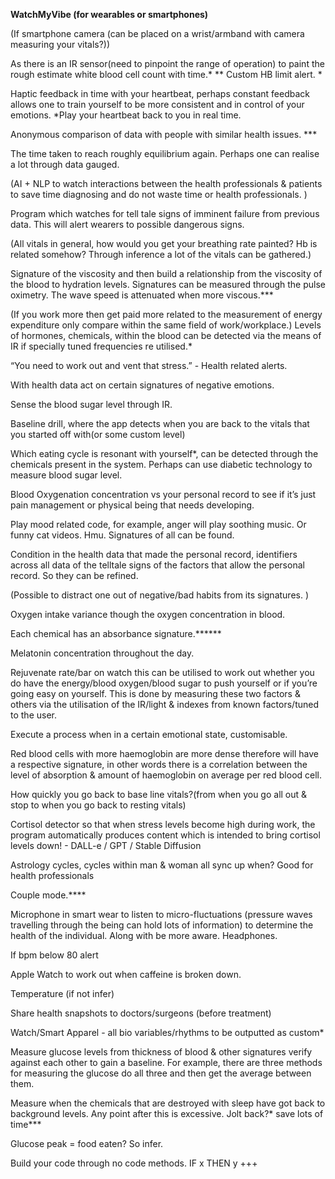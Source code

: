 **WatchMyVibe (for wearables or smartphones)**

(If smartphone camera (can be placed on a wrist/armband with camera measuring your vitals?))

As there is an IR sensor(need to pinpoint the range of operation) to paint the rough estimate white blood cell count with time.* **
Custom HB limit alert. *

Haptic feedback in time with your heartbeat, perhaps constant feedback allows one to train yourself to be more consistent and in control of your emotions. *Play your heartbeat back to you in real time. 

Anonymous comparison of data with people with similar health issues. ***

The time taken to reach roughly equilibrium again. Perhaps one can realise a lot through data gauged. 

(AI + NLP to watch interactions between the health professionals & patients to save time diagnosing and do not waste time or health professionals. )

Program which watches for tell tale signs of imminent failure from previous data. This will alert wearers to possible dangerous signs.

(All vitals in general, how would you get your breathing rate painted? Hb is related somehow? Through inference a lot of the vitals can be gathered.)

Signature of the viscosity and then build a relationship from the viscosity of the blood to hydration levels. Signatures can be measured through the pulse oximetry. The wave speed is attenuated when more viscous.***

(If you work more then get paid more related to the measurement of energy expenditure only compare within the same field of work/workplace.)
Levels of hormones, chemicals,  within the blood can be detected via the means of IR if specially tuned frequencies re utilised.*

“You need to work out and vent that stress.” - Health related alerts.

With health data act on certain signatures of negative emotions. 

Sense the blood sugar level through IR. 

Baseline drill, where the app detects when you are back to the vitals that you started off with(or some custom level)

Which eating cycle is resonant with yourself*, can be detected through the chemicals present in the system. Perhaps can use diabetic technology to measure blood sugar level. 

Blood Oxygenation concentration vs your personal record to see if it’s just pain management or physical being that needs developing. 

Play mood related code, for example, anger will play soothing music. Or funny cat videos. Hmu. Signatures of all can be found.

Condition in the health data that made the personal record, identifiers across all data of the telltale signs of the factors that allow the personal record. So they can be refined.

(Possible to distract one out of negative/bad habits from its signatures. )

Oxygen intake variance though the oxygen concentration in blood.

Each chemical has an absorbance signature.******

Melatonin concentration throughout the day. 

Rejuvenate rate/bar on watch this can be utilised to work out whether you do have the energy/blood oxygen/blood sugar to push yourself or if you’re going easy on yourself. This is done by measuring these two factors & others via the utilisation of the IR/light & indexes from known factors/tuned to the user. 

Execute a process when in a certain emotional state, customisable. 

Red blood cells with more haemoglobin are more dense therefore will have a respective signature, in other words there is a correlation between the level of absorption & amount of haemoglobin on average per red blood cell.

How quickly you go back to base line vitals?(from when you go all out & stop to when you go back to resting vitals)

Cortisol detector so that when stress levels become high during work, the program automatically produces content which is intended to bring cortisol levels down! - DALL-e / GPT / Stable Diffusion 

Astrology cycles, cycles within man & woman all sync up when? Good for health professionals

Couple mode.****

Microphone in smart wear to listen to micro-fluctuations (pressure waves travelling through the being can hold lots of information) to determine the health of the individual. Along with be more aware. Headphones. 

If bpm below 80 alert 

Apple Watch to work out when caffeine is broken down. 

Temperature (if not infer)

Share health snapshots to doctors/surgeons (before treatment)

Watch/Smart Apparel - all bio variables/rhythms to be outputted as custom*

Measure glucose levels from thickness of blood & other signatures verify against each other to gain a baseline. For example, there are three methods for measuring the glucose do all three and then get the average between them.

Measure when the chemicals that are destroyed with sleep have got back to background levels. Any point after this is excessive. Jolt back?* save lots of time***

Glucose peak = food eaten? So infer. 

Build your code through no code methods. IF x THEN y +++